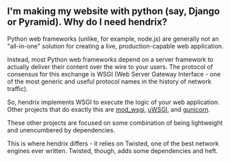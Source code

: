 ## I'm making my website with python (say, Django or Pyramid).  Why do I need hendrix?

Python web frameworks (unlike, for example, node.js) are generally not an "all-in-one" solution for creating a live, production-capable web application.

Instead, most Python web frameworks depend on a server framework to actually deliver their content over the wire to your users.  The protocol of consensus for this exchange is WSGI (Web Server Gateway Interface - one of the most generic and useful protocol names in the history of network traffic).

So, hendrix implements WSGI to execute the logic of your web application.  Other projects that do exactly this are [mod_wsgi](https://modwsgi.readthedocs.org), [uWSGI](https://uwsgi-docs.readthedocs.org), and [gunicorn](http://gunicorn-docs.readthedocs.org).

These other projects are focused on some combination of being lightweight and unencumbered by dependencies.

This is where hendrix differs - it relies on Twisted, one of the best network engines ever written.  Twisted, though, adds some dependencies and heft.


